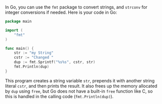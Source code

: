 In Go, you can use the `fmt` package to convert strings, and `strconv` for integer conversions if needed. Here is your code in Go:

```go
package main

import (
	"fmt"
)

func main() {
	str := "my String"
	cstr := "Changed "
	dup := fmt.Sprintf("%s%s", cstr, str)
	fmt.Println(dup)
}
```

This program creates a string variable `str`, prepends it with another string literal `cstr`, and then prints the result. It also frees up the memory allocated by `dup` using `free`, but Go does not have a built-in `free` function like C, so this is handled in the calling code (`fmt.Println(dup)`).
